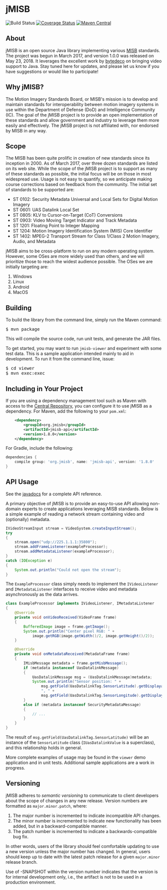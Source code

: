 jMISB
=============

![Build Status](https://travis-ci.com/WestRidgeSystems/jmisb.svg?branch=develop)
[![Coverage Status](https://coveralls.io/repos/github/WestRidgeSystems/jmisb/badge.svg?branch=develop)](https://coveralls.io/github/WestRidgeSystems/jmisb?branch=develop)
[![Maven Central](https://maven-badges-generator.herokuapp.com/maven-central/org.jmisb/jmisb/badge.svg)](https://maven-badges-generator.herokuapp.com/maven-central/org.jmisb/jmisb)

## About

jMISB is an open source Java library implementing various
[MISB](http://www.gwg.nga.mil/misb/ "MISB home page") standards. The
project was begun in March 2017, and version 1.0.0 was released on
May 23, 2018. It leverages the excellent work by
[bytedeco](https://github.com/bytedeco) on bringing video support to Java.
Stay tuned here for updates, and please let us know if you have suggestions
or would like to participate!

## Why jMISB?

The Motion Imagery Standards Board, or MISB's mission is to develop and
maintain standards for interoperability between motion imagery systems in use
within the Department of Defense (DoD) and Intelligence Community (IC).
The goal of the jMISB project is to provide an open implementation of
these standards and allow government and industry to leverage them more easily
and effectively. The jMISB project is not affiliated with, nor endorsed by
MISB in any way.

## Scope

The MISB has been quite prolific in creation of new standards since its
inception in 2000. As of March 2017, over three dozen standards are listed
on its web site. While the scope of the jMISB project is to support as many of
these standards as possible, the initial focus will be on those
in most widespread use. Usage is not easy to quantify, so we anticipate
making course corrections based on feedback from the community. The initial
set of standards to be supported are:

* ST 0102: Security Metadata Universal and Local Sets for Digital Motion Imagery
* ST 0601: UAS Datalink Local Set
* ST 0805: KLV to Cursor-on-Target (CoT) Conversions
* ST 0903: Video Moving Target Indicator and Track Metadata
* ST 1201: Floating Point to Integer Mapping
* ST 1204: Motion Imagery Identification System (MIIS) Core Identifier
* ST 1402: MPEG-2 Transport Stream for Class 1/Class 2 Motion Imagery, Audio, and Metadata

jMISB aims to be cross-platform to run on any modern operating system. However,
some OSes are more widely used than others, and we will prioritize those to
reach the widest audience possible. The OSes we are initially targeting are:

1. Windows
2. Linux
3. Android
4. MacOS

## Building

To build the library from the command line, simply run the Maven command:
<pre>
$ mvn package
</pre>
This will compile the source code, run unit tests, and generate the JAR files.

To get started, you may want to run <code>jmisb-viewer</code> and experiment
with some test data. This is a sample application intended mainly to aid in
development. To run it from the command line, issue:
<pre>
$ cd viewer
$ mvn exec:exec
</pre>

## Including in Your Project

If you are using a dependency management tool such as Maven with access to the
[Central Repository](https://search.maven.org/), you can configure it to use
jMISB as a dependency. For Maven, add the following to your <code>pom.xml</code>:
```xml
    <dependency>
        <groupId>org.jmisb</groupId>
        <artifactId>jmisb-api</artifactId>
        <version>1.8.0</version>
    </dependency>
```
For Gradle, include the following:
```groovy
dependencies {
    compile group: 'org.jmisb', name: 'jmisb-api', version: '1.8.0'
}
```

## API Usage

See the [javadocs](https://westridgesystems.github.io/jmisb) for a complete API
reference.

A primary objective of jMISB is to provide an easy-to-use API allowing
non-domain experts to create applications leveraging MISB standards.
Below is a simple example of reading a network stream containing video
and (optionally) metadata.

```java
IVideoStreamInput stream = VideoSystem.createInputStream();
try
{
    stream.open("udp://225.1.1.1:35800");
    stream.addFrameListener(exampleProcessor);
    stream.addMetadataListener(exampleProcessor);
}
catch (IOException e)
{
    System.out.println("Could not open the stream");
}
```

The <code>ExampleProcessor</code> class simply needs to implement the
<code>IVideoListener</code> and <code>IMetadataListener</code> interfaces
to receive video and metadata asynchronously as the data arrives.

```java
class ExampleProcessor implements IVideoListener, IMetadataListener
{
    @Override
    private void onVideoReceived(VideoFrame frame)
    {
        BufferedImage image = frame.getImage();
        System.out.println("Center pixel RGB: " +
            image.getRGB(image.getWidth()/2, image.getHeight()/2));
    }

    @Override
    private void onMetadataReceived(MetadataFrame frame)
    {
        IMisbMessage metadata = frame.getMisbMessage();
        if (metadata instanceof UasDatalinkMessage)
        {
            UasDatalinkMessage msg = (UasDatalinkMessage)metadata;
            System.out.println("Sensor position: " +
                msg.getField(UasDatalinkTag.SensorLatitude).getDisplayableValue() +
                ", " +
                msg.getField(UasDatalinkTag.SensorLongitude).getDisplayableValue());
        }
        else if (metadata instanceof SecurityMetadataMessage)
        {
            // ...
        }
    }
}
```

The result of `msg.getField(UasDatalinkTag.SensorLatitude)` will be an instance
of the `SensorLatitude` class (`IUasDatalinkValue` is a superclass), and this
relationship holds in general.

More complete examples of usage may be found in the <code>viewer</code> demo
application and in unit tests. Additional sample applications are a work in
progress.

## Versioning

jMISB adheres to <i>semantic versioning</i> to communicate to client
developers about the scope of changes in any new release. Version numbers
are formatted as <code>major.minor.patch</code>, where:

1. The major number is incremented to indicate incompatible API changes.
2. The minor number is incremented to indicate new functionality has been
added, but in a backward-compatible manner.
3. The patch number is incremented to indicate a backwards-compatible bug
fix.

In other words, users of the library should feel comfortable updating to use
a new version unless the major number has changed. In general, users should
keep up to date with the latest patch release for a given
<code>major.minor</code> release branch.

Use of -SNAPSHOT within the version number indicates that the version is
for internal development only, i.e., the artifact is not to be used in a
production environment.
